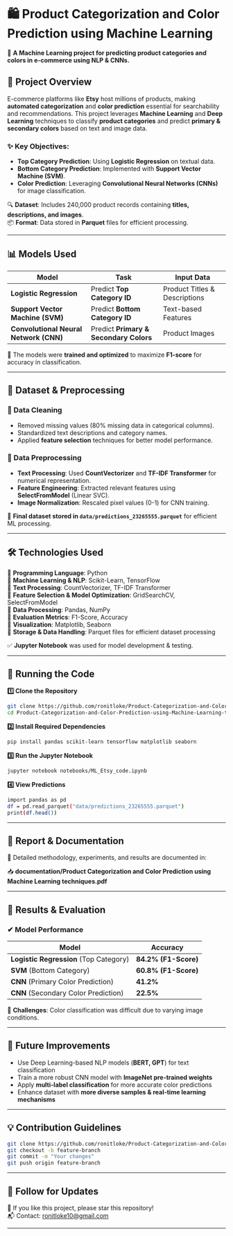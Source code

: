 # 🛍️ Product Categorization and Color Prediction using Machine Learning

🚀 **A Machine Learning project for predicting product categories and colors in e-commerce using NLP & CNNs.**

## 📖 Project Overview
E-commerce platforms like **Etsy** host millions of products, making **automated categorization** and **color prediction** essential for searchability and recommendations. This project leverages **Machine Learning** and **Deep Learning** techniques to classify **product categories** and predict **primary & secondary colors** based on text and image data.

### ✨ **Key Objectives:**
- **Top Category Prediction**: Using **Logistic Regression** on textual data.
- **Bottom Category Prediction**: Implemented with **Support Vector Machine (SVM)**.
- **Color Prediction**: Leveraging **Convolutional Neural Networks (CNNs)** for image classification.

🔍 **Dataset**: Includes 240,000 product records containing **titles, descriptions, and images**.  
📦 **Format**: Data stored in **Parquet** files for efficient processing.  

---

## 📊 Models Used
| Model | Task | Input Data |
|--------|----------------|----------------|
| **Logistic Regression** | Predict **Top Category ID** | Product Titles & Descriptions |
| **Support Vector Machine (SVM)** | Predict **Bottom Category ID** | Text-based Features |
| **Convolutional Neural Network (CNN)** | Predict **Primary & Secondary Colors** | Product Images |

📌 The models were **trained and optimized** to maximize **F1-score** for accuracy in classification.

---

## 📂 Dataset & Preprocessing
### **📌 Data Cleaning**
- Removed missing values (80% missing data in categorical columns).
- Standardized text descriptions and category names.
- Applied **feature selection** techniques for better model performance.

### **📌 Data Preprocessing**
- **Text Processing**: Used **CountVectorizer** and **TF-IDF Transformer** for numerical representation.
- **Feature Engineering**: Extracted relevant features using **SelectFromModel** (Linear SVC).
- **Image Normalization**: Rescaled pixel values (0-1) for CNN training.

📌 **Final dataset stored in `data/predictions_23265555.parquet`** for efficient ML processing.

---

## 🛠 Technologies Used
🔹 **Programming Language**: Python   
🔹 **Machine Learning & NLP**: Scikit-Learn, TensorFlow  
🔹 **Text Processing**: CountVectorizer, TF-IDF Transformer  
🔹 **Feature Selection & Model Optimization**: GridSearchCV, SelectFromModel  
🔹 **Data Processing**: Pandas, NumPy  
🔹 **Evaluation Metrics**: F1-Score, Accuracy  
🔹 **Visualization**: Matplotlib, Seaborn  
🔹 **Storage & Data Handling**: Parquet files for efficient dataset processing  

✅ **Jupyter Notebook** was used for model development & testing.

---

## 🚀 Running the Code
**1️⃣ Clone the Repository**
```bash
git clone https://github.com/ronitloke/Product-Categorization-and-Color-Prediction-using-Machine-Learning-techniques.git
cd Product-Categorization-and-Color-Prediction-using-Machine-Learning-techniques
```
**2️⃣ Install Required Dependencies**
```bash
pip install pandas scikit-learn tensorflow matplotlib seaborn
```
**3️⃣ Run the Jupyter Notebook**
```bash
jupyter notebook notebooks/ML_Etsy_code.ipynb
```
**4️⃣ View Predictions**
```bash
import pandas as pd
df = pd.read_parquet("data/predictions_23265555.parquet")
print(df.head())
```
---

## 📜 Report & Documentation
📄 Detailed methodology, experiments, and results are documented in:

📥 **documentation/Product Categorization and Color Prediction using Machine Learning techniques.pdf**

---

## 📌 Results & Evaluation
### ✔ Model Performance
| Model                            | Accuracy          |
|----------------------------------|------------------|
| **Logistic Regression** (Top Category) | **84.2% (F1-Score)** |
| **SVM** (Bottom Category)         | **60.8% (F1-Score)** |
| **CNN** (Primary Color Prediction) | **41.2%** |
| **CNN** (Secondary Color Prediction) | **22.5%** |

📌 **Challenges**: Color classification was difficult due to varying image conditions.

---

## 📌 Future Improvements
- Use Deep Learning-based NLP models (**BERT, GPT**) for text classification  
- Train a more robust CNN model with **ImageNet pre-trained weights**  
- Apply **multi-label classification** for more accurate color predictions  
- Enhance dataset with **more diverse samples & real-time learning mechanisms** 

---

## 💡 Contribution Guidelines
```bash
git clone https://github.com/ronitloke/Product-Categorization-and-Color-Prediction-using-Machine-Learning-techniques.git
git checkout -b feature-branch
git commit -m "Your changes"
git push origin feature-branch
```

---

## 🚀 Follow for Updates  
🌟 If you like this project, please star this repository!  
📬 Contact: ronitloke10@gmail.com

---

